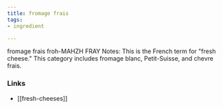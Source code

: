 ```yaml
---
title: fromage frais
tags:
- ingredient

---
```

fromage frais froh-MAHZH FRAY Notes: This is the French term for "fresh cheese." This category includes fromage blanc, Petit-Suisse, and chevre frais.

### Links

* [[fresh-cheeses]]
